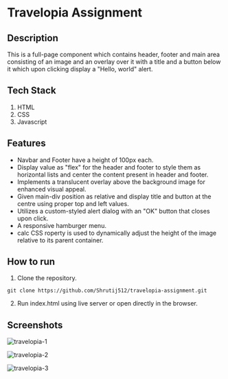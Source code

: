 # Travelopia Assignment

## Description

This is a full-page component which contains header, footer and main area consisting of an image and an overlay over it with a title and a button below it which upon clicking display a "Hello, world" alert.

## Tech Stack

1. HTML
2. CSS
3. Javascript

## Features

- Navbar and Footer have a height of 100px each.
- Display value as "flex" for the header and footer to style them as horizontal lists and center the content present in header and footer.
- Implements a translucent overlay above the background image for enhanced visual appeal.
- Given main-div position as relative and display title and button at the centre using proper top and left values.
- Utilizes a custom-styled alert dialog with an "OK" button that closes upon click.
- A responsive hamburger menu.
- calc CSS roperty is used to dynamically adjust the height of the image relative to its parent container.

## How to run

1. Clone the repository.

  `git clone https://github.com/Shrutij512/travelopia-assignment.git`

2. Run index.html using live server or open directly in the browser.


## Screenshots

![travelopia-1](https://github.com/Shrutij512/travelopia-assignment/assets/132148988/b46220d6-fdb3-477b-abb6-c6524e8b2c70)

![travelopia-2](https://github.com/Shrutij512/travelopia-assignment/assets/132148988/64515333-2d2b-4e03-bb39-f8a1d2ab3a74)

![travelopia-3](https://github.com/Shrutij512/travelopia-assignment/assets/132148988/afe76c69-41ba-44ac-a4e8-9c0b04313a57)

